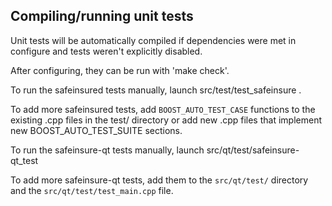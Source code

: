 Compiling/running unit tests
------------------------------------

Unit tests will be automatically compiled if dependencies were met in configure
and tests weren't explicitly disabled.

After configuring, they can be run with 'make check'.

To run the safeinsured tests manually, launch src/test/test_safeinsure .

To add more safeinsured tests, add `BOOST_AUTO_TEST_CASE` functions to the existing
.cpp files in the test/ directory or add new .cpp files that
implement new BOOST_AUTO_TEST_SUITE sections.

To run the safeinsure-qt tests manually, launch src/qt/test/safeinsure-qt_test

To add more safeinsure-qt tests, add them to the `src/qt/test/` directory and
the `src/qt/test/test_main.cpp` file.
